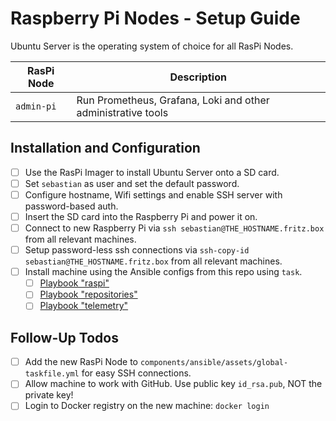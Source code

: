 # Raspberry Pi Nodes - Setup Guide

Ubuntu Server is the operating system of choice for all RasPi Nodes.

| RasPi Node | Description                                                  |
| ---------- | ------------------------------------------------------------ |
| `admin-pi` | Run Prometheus, Grafana, Loki and other administrative tools |

## Installation and Configuration

- [ ] Use the RasPi Imager to install Ubuntu Server onto a SD card.
- [ ] Set `sebastian` as user and set the default password.
- [ ] Configure hostname, Wifi settings and enable SSH server with password-based auth.
- [ ] Insert the SD card into the Raspberry Pi and power it on.
- [ ] Connect to new Raspberry Pi via `ssh sebastian@THE_HOSTNAME.fritz.box` from all relevant machines.
- [ ] Setup password-less ssh connections via `ssh-copy-id sebastian@THE_HOSTNAME.fritz.box` from all relevant machines.
- [ ] Install machine using the Ansible configs from this repo using `task`.
    - [ ] [Playbook "raspi"](../../ansible/raspi.md)
    - [ ] [Playbook "repositories"](../../ansible/repositories.md)
    - [ ] [Playbook "telemetry"](../../ansible/telemetry.md)

## Follow-Up Todos

- [ ] Add the new RasPi Node to `components/ansible/assets/global-taskfile.yml` for easy SSH connections.
- [ ] Allow machine to work with GitHub. Use public key `id_rsa.pub`, NOT the private key!
- [ ] Login to Docker registry on the new machine: `docker login`
